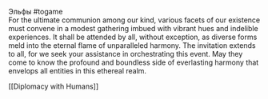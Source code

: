 Эльфы 
#togame   
For the ultimate communion among our kind, various facets of our existence must convene in a modest gathering imbued with vibrant hues and indelible experiences. It shall be attended by all, without exception, as diverse forms meld into the eternal flame of unparalleled harmony. The invitation extends to all, for we seek your assistance in orchestrating this event. May they come to know the profound and boundless side of everlasting harmony that envelops all entities in this ethereal realm.
 
 [[Diplomacy with Humans]]
 